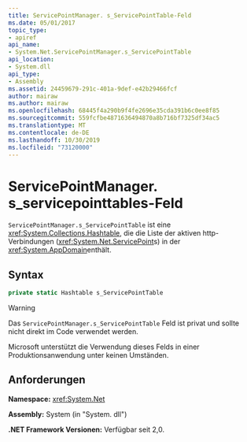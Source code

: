 ```yaml
---
title: ServicePointManager. s_ServicePointTable-Feld
ms.date: 05/01/2017
topic_type:
- apiref
api_name:
- System.Net.ServicePointManager.s_ServicePointTable
api_location:
- System.dll
api_type:
- Assembly
ms.assetid: 24459679-291c-401a-9def-e42b29466fcf
author: mairaw
ms.author: mairaw
ms.openlocfilehash: 68445f4a290b9f4fe2696e35cda391b6c0ee8f85
ms.sourcegitcommit: 559fcfbe4871636494870a8b716bf7325df34ac5
ms.translationtype: MT
ms.contentlocale: de-DE
ms.lasthandoff: 10/30/2019
ms.locfileid: "73120000"
---
```

# <a name="servicepointmanagers_servicepointtable-field"></a>ServicePointManager. s\_servicepointtables-Feld

`ServicePointManager.s_ServicePointTable` ist eine <xref:System.Collections.Hashtable>, die die Liste der aktiven http-Verbindungen (<xref:System.Net.ServicePoint>s) in der <xref:System.AppDomain>enthält.

## <a name="syntax"></a>Syntax
  
```csharp  
private static Hashtable s_ServicePointTable
```

> [!WARNING]
> Das `ServicePointManager.s_ServicePointTable` Feld ist privat und sollte nicht direkt im Code verwendet werden.
> 
> Microsoft unterstützt die Verwendung dieses Felds in einer Produktionsanwendung unter keinen Umständen.

## <a name="requirements"></a>Anforderungen

**Namespace:** <xref:System.Net>

**Assembly:** System (in "System. dll")

**.NET Framework Versionen:** Verfügbar seit 2,0.
